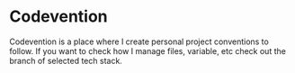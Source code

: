 # Codevention

Codevention is a place where I create personal project conventions to follow. If you want to check how I manage files, variable, etc check out the branch of selected tech stack.